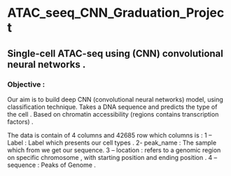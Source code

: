 # ATAC_seeq_CNN_Graduation_Project
## Single-cell ATAC-seq using (CNN) convolutional neural networks .

### Objective :
Our aim is to build deep CNN (convolutional neural networks) model, using classification technique.
Takes a DNA sequence and predicts the type of the cell .
Based on chromatin accessibility (regions contains transcription factors) .

The data is contain of 4 columns and 42685 row which columns is :
1 – Label : Label which presents our cell types .
2- peak_name : The sample which from we get our sequence.
3 – location : refers to a genomic region on specific chromosome , with starting position  and ending position .
4 – sequence : Peaks of Genome . 





